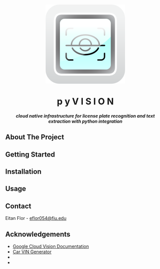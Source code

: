 <p align=center><img align=center src='docs/logos/ai-logo.svg' width=250/></p>
<h1 align=center>p y V I S I O N</h1>
<h5 align=center>cloud native infrastructure for license plate recognition and text extraction with python integration</h5>

## About The Project

## Getting Started

## Installation

## Usage

## Contact
Eitan Flor - eflor054@fiu.edu

## Acknowledgements

* [Google Cloud Vision Documentation](https://cloud.google.com/vision/docs/how-to)
* [Car VIN Generator](https://vingenerator.org/)
* []()
* []()
